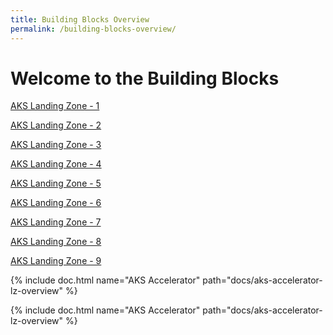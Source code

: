 ```yaml
---
title: Building Blocks Overview
permalink: /building-blocks-overview/
---
```


# Welcome to the Building Blocks

[AKS Landing Zone - 1](_docs/building-blocks-docs/aks-accelerator-lz/aks-accelerator-lz-overview)

[AKS Landing Zone - 2](building-blocks-docs/aks-accelerator-lz/aks-accelerator-lz-overview)

[AKS Landing Zone - 3](aks-accelerator-lz/aks-accelerator-lz-overview)

[AKS Landing Zone - 4](aks-accelerator-lz-overview)

[AKS Landing Zone - 5](../_docs/building-blocks-docs/aks-accelerator-lz/aks-accelerator-lz-overview.md)

[AKS Landing Zone - 6](_docs/building-blocks-docs/aks-accelerator-lz/aks-accelerator-lz-overview.md)

[AKS Landing Zone - 7](../docs/building-blocks-docs/aks-accelerator-lz/aks-accelerator-lz-overview.md)

[AKS Landing Zone - 8](docs/building-blocks-docs/aks-accelerator-lz/aks-accelerator-lz-overview.md)

[AKS Landing Zone - 9](docs/building-blocks-docs/aks-accelerator-lz/aks-accelerator-lz-overview)

{% include doc.html name="AKS Accelerator" path="docs/aks-accelerator-lz-overview" %}

{% include doc.html name="AKS Accelerator" path="docs/aks-accelerator-lz-overview" %}